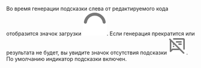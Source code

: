 Во время генерации подсказки слева от редактируемого кода отобразится значок загрузки ![image](../../_assets/code-assistant/loading.svg). Если генерация прекратится или результата не будет, вы увидите значок отсутствия подсказки ![image](../../_assets/code-assistant/chat_crossed.svg). По умолчанию индикатор подсказки включен.